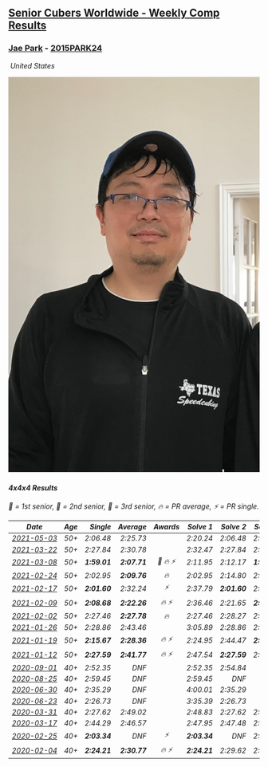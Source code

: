 <style>table {white-space: nowrap;}</style>
<link rel="stylesheet" type="text/css" href="/scw-comp/css/flags.css" />

## [Senior Cubers Worldwide - Weekly Comp Results](/scw-comp/results/)
### [Jae Park](README.md) - [2015PARK24](https://www.worldcubeassociation.org/persons/2015PARK24?event=444)

<i class="flag flag-US" />&nbsp;United States

![Jae Park](1533786318.jpeg)

#### 4x4x4 Results

<span style="white-space: nowrap;">🥇 = 1st senior</span>, <span style="white-space: nowrap;">🥈 = 2nd senior</span>, <span style="white-space: nowrap;">🥉 = 3rd senior</span>, <span style="white-space: nowrap;">🔥 = PR average</span>, <span style="white-space: nowrap;">⚡ = PR single</span>.

| Date | Age | Single | Average | Awards | Solve 1 | Solve 2 | Solve 3 | Solve 4 | Solve 5 | Video |
| :--: | :--: | --: | --: | :--: | --: | --: | --: | --: | --: | :-- |
| [2021-05-03](../../results/2021-05-03/444.md) | 50+ | 2:06.48 | 2:25.73 |  | 2:20.24 | 2:06.48 | 2:50.48 | DNS | DNS | [Desktop](https://www.facebook.com/events/158701836186375/permalink/165429115513647) / [Mobile](https://m.facebook.com/events/158701836186375?view=permalink&id=165429115513647) |
| [2021-03-22](../../results/2021-03-22/444.md) | 50+ | 2:27.84 | 2:30.78 |  | 2:32.47 | 2:27.84 | 2:32.02 | DNS | DNS | [Desktop](https://www.facebook.com/events/2537500386546221/permalink/2538856803077246) / [Mobile](https://m.facebook.com/events/2537500386546221?view=permalink&id=2538856803077246) |
| [2021-03-08](../../results/2021-03-08/444.md) | 50+ | **1:59.01** | **2:07.71** | 🥉 🔥 ⚡ | 2:11.95 | 2:12.17 | **1:59.01** | DNS | DNS | [Desktop](https://www.facebook.com/events/161142189072151/permalink/163735428812827) / [Mobile](https://m.facebook.com/events/161142189072151?view=permalink&id=163735428812827) |
| [2021-02-24](../../results/2021-02-24/444.md) | 50+ | 2:02.95 | **2:09.76** | 🔥 | 2:02.95 | 2:14.80 | 2:11.54 | DNS | DNS | [Desktop](https://www.facebook.com/events/256148192722702/permalink/258882652449256) / [Mobile](https://m.facebook.com/events/256148192722702?view=permalink&id=258882652449256) |
| [2021-02-17](../../results/2021-02-17/444.md) | 50+ | **2:01.60** | 2:32.24 | ⚡ | 2:37.79 | **2:01.60** | 2:57.33 | DNS | DNS | [Desktop](https://www.facebook.com/events/1341827372862028/permalink/1345339285844170) / [Mobile](https://m.facebook.com/events/1341827372862028?view=permalink&id=1345339285844170) |
| [2021-02-09](../../results/2021-02-09/444.md) | 50+ | **2:08.68** | **2:22.26** | 🔥 ⚡ | 2:36.46 | 2:21.65 | **2:08.68** | DNS | DNS | [Desktop](https://www.facebook.com/events/1072787469872680/permalink/1073723329779094) / [Mobile](https://m.facebook.com/events/1072787469872680?view=permalink&id=1073723329779094) |
| [2021-02-02](../../results/2021-02-02/444.md) | 50+ | 2:27.46 | **2:27.78** | 🔥 | 2:27.46 | 2:28.27 | 2:27.60 | DNS | DNS | [Desktop](https://www.facebook.com/events/419241732746821/permalink/422356082435386) / [Mobile](https://m.facebook.com/events/419241732746821?view=permalink&id=422356082435386) |
| [2021-01-26](../../results/2021-01-26/444.md) | 50+ | 2:28.86 | 2:43.46 |  | 3:05.89 | 2:28.86 | 2:35.64 | DNS | DNS | [Desktop](https://www.facebook.com/events/886756952081472/permalink/887303035360197) / [Mobile](https://m.facebook.com/events/886756952081472?view=permalink&id=887303035360197) |
| [2021-01-19](../../results/2021-01-19/444.md) | 50+ | **2:15.67** | **2:28.36** | 🔥 ⚡ | 2:24.95 | 2:44.47 | **2:15.67** | DNS | DNS | [Desktop](https://www.facebook.com/events/801984480354340/permalink/802094683676653) / [Mobile](https://m.facebook.com/events/801984480354340?view=permalink&id=802094683676653) |
| [2021-01-12](../../results/2021-01-12/444.md) | 50+ | **2:27.59** | **2:41.77** | 🔥 ⚡ | 2:47.54 | **2:27.59** | 2:50.19 | DNS | DNS | [Desktop](https://www.facebook.com/events/412251730086008/permalink/415361019775079) / [Mobile](https://m.facebook.com/events/412251730086008?view=permalink&id=415361019775079) |
| [2020-09-01](../../results/2020-09-01/444.md) | 40+ | 2:52.35 | DNF |  | 2:52.35 | 2:54.84 | DNS | DNS | DNS | [Desktop](https://www.facebook.com/events/987180995036806/permalink/988277498260489) / [Mobile](https://m.facebook.com/events/987180995036806?view=permalink&id=988277498260489) |
| [2020-08-25](../../results/2020-08-25/444.md) | 40+ | 2:59.45 | DNF |  | 2:59.45 | DNF | DNS | DNS | DNS | [Desktop](https://www.facebook.com/events/375269430142971/permalink/378816483121599) / [Mobile](https://m.facebook.com/events/375269430142971?view=permalink&id=378816483121599) |
| [2020-06-30](../../results/2020-06-30/444.md) | 40+ | 2:35.29 | DNF |  | 4:00.01 | 2:35.29 | DNS | DNS | DNS | [Desktop](https://www.facebook.com/events/284746466306313/permalink/287832065997753) / [Mobile](https://m.facebook.com/events/284746466306313?view=permalink&id=287832065997753) |
| [2020-06-23](../../results/2020-06-23/444.md) | 40+ | 2:26.73 | DNF |  | 3:35.39 | 2:26.73 | DNS | DNS | DNS | [Desktop](https://www.facebook.com/events/268636114456043/permalink/269124617740526) / [Mobile](https://m.facebook.com/events/268636114456043?view=permalink&id=269124617740526) |
| [2020-03-31](../../results/2020-03-31/444.md) | 40+ | 2:27.62 | 2:49.02 |  | 2:48.83 | 2:27.62 | 2:59.73 | 2:54.48 | 2:43.75 | [Desktop](https://www.facebook.com/events/269276700734640/permalink/269762840686026) / [Mobile](https://m.facebook.com/events/269276700734640?view=permalink&id=269762840686026) |
| [2020-03-17](../../results/2020-03-17/444.md) | 40+ | 2:44.29 | 2:46.57 |  | 2:47.95 | 2:47.48 | 2:44.29 | DNS | DNS | [Desktop](https://www.facebook.com/events/211732526904866/permalink/213592526718866) / [Mobile](https://m.facebook.com/events/211732526904866?view=permalink&id=213592526718866) |
| [2020-02-25](../../results/2020-02-25/444.md) | 40+ | **2:03.34** | DNF | ⚡ | **2:03.34** | DNF | 2:38.58 | DNS | DNS | [Desktop](https://www.facebook.com/events/805797596592397/permalink/806066883232135) / [Mobile](https://m.facebook.com/events/805797596592397?view=permalink&id=806066883232135) |
| [2020-02-04](../../results/2020-02-04/444.md) | 40+ | **2:24.21** | **2:30.77** | 🔥 ⚡ | **2:24.21** | 2:29.62 | 2:38.49 | DNS | DNS | [Desktop](https://www.facebook.com/groups/1604105099735401/permalink/2135447743267798) / [Mobile](https://m.facebook.com/groups/1604105099735401?view=permalink&id=2135447743267798) |


<!-- Global site tag (gtag.js) - Google Analytics -->
<script async src="https://www.googletagmanager.com/gtag/js?id=UA-86348435-3"></script>
<script>window.dataLayer = window.dataLayer || []; function gtag() {dataLayer.push(arguments);} gtag('js', new Date()); gtag('config', 'UA-86348435-3');</script>
